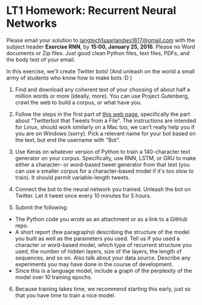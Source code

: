 # LT1 Homework: Recurrent Neural Networks

Please email your solution to langtech1saarlandws1617@gmail.com with the subject header **Exercise RNN**, by **15:00, January 25, 2016**.  Please no Word documents or Zip files. Just good clean Python files, text files, PDFs, and the body text of your email.

In this exercise, we'll create Twitter bots! (And unleash on the world a small army of students who know how to make bots :D )

1. Find and download any coherent text of your choosing of about
half a million words or more (ideally, more).  You can use Project Gutenberg, crawl the web to build a corpus, or what have you.  

2. Follow the steps in the first part of [this web page](https://www.digitalocean.com/community/tutorials/how-to-create-a-twitterbot-with-python-3-and-the-tweepy-library), specifically the part about "Twitterbot that Tweets from a File". The instructions are intended for Linux, should work similarly on a Mac too, we can't really help you if you are on Windows (sorry). Pick a relevant name for your bot based on the text, but end the username with "Bot".

3. Use Keras on whatever version of Python to train a 140-character text generator on your corpus.  Specifically, use RNN, LSTM, or GRU to make either a character- or word-based tweet generator from that text (you can use a smaller corpus for a character-based model if it's too slow to train).  It should permit variable-length tweets.   

4. Connect the bot to the neural network you trained.  Unleash the bot on Twitter.  Let it tweet once every 10 minutes for 5 hours.

5. Submit the following:
 * The Python code you wrote as an attachment or as a link to a GitHub repo.
 * A short report (few paragraphs) describing the structure of the model you built as well as the parameters you used.  Tell us if you used a character or word-based model, which type of recurrent structure you used, the number of hidden layers, size of the layers, the length of sequences, and so on.  Also talk about your data source.  Describe any experiments you may have done in the course of development.
 * Since this is a language model, include a graph of the perplexity of the model over 10 training epochs.

6. Because training takes time, we recommend starting this early, just so that you have time to train a nice model.  
